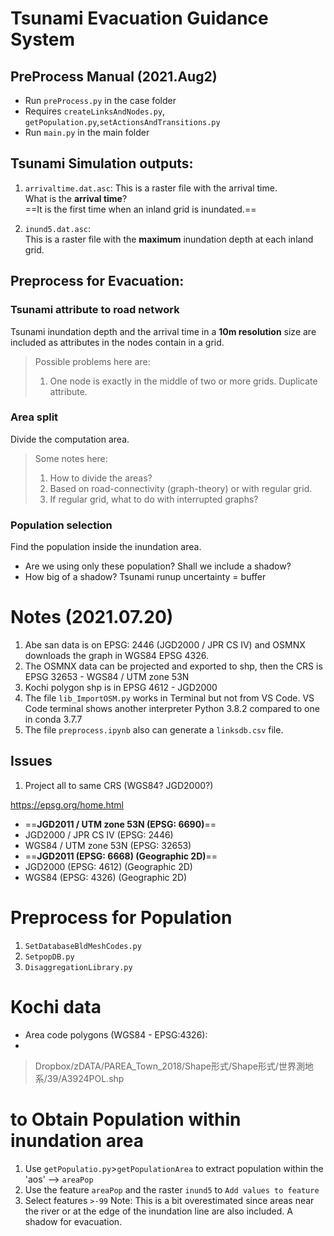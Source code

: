 # Tsunami Evacuation Guidance System

## PreProcess Manual (2021.Aug2)

- Run `preProcess.py` in the case folder
- Requires `createLinksAndNodes.py`, `getPopulation.py`,`setActionsAndTransitions.py`
- Run `main.py` in the main folder


## Tsunami Simulation outputs:  
1. `arrivaltime.dat.asc`:
	This is a raster file with the arrival time.  
	What is the **arrival time**?  
	==It is the first time when an inland grid is inundated.==  
	
2. `inund5.dat.asc`:  
	This is a raster file with the **maximum** inundation depth at each inland grid.  
	
## Preprocess for Evacuation:
### Tsunami attribute to road network
Tsunami inundation depth and the arrival time in a **10m resolution** size are included as attributes in the nodes contain in a grid.
> Possible problems here are:  
> 1. One node is exactly in the middle of two or more grids. Duplicate attribute.  

### Area split
Divide the computation area.  
> Some notes here:   
> 1. How to divide the areas?  
> 2. Based on road-connectivity (graph-theory) or with regular grid.
> 3. If regular grid, what to do with interrupted graphs?


### Population selection
Find the population inside the inundation area.  
- Are we using only these population? Shall we include a shadow?
- How big of a shadow? Tsunami runup uncertainty = buffer

# Notes (2021.07.20)

1. Abe san data is on EPSG: 2446 (JGD2000 / JPR CS IV) and OSMNX downloads the graph in WGS84 EPSG 4326. 
2. The OSMNX data can be projected and exported to shp, then the CRS is EPSG 32653 - WGS84 / UTM zone 53N
3. Kochi polygon shp is in EPSG 4612 - JGD2000  
4. The file `lib_ImportOSM.py` works in Terminal but not from VS Code. VS Code terminal shows another interpreter Python 3.8.2 compared to one in conda 3.7.7
5. The file `preprocess.ipynb` also can generate a `linksdb.csv` file.



## Issues

1. Project all to same CRS (WGS84? JGD2000?)

https://epsg.org/home.html

- ==**JGD2011 / UTM zone 53N (EPSG: 6690)**==
- JGD2000 / JPR CS IV (EPSG: 2446)
- WGS84 / UTM zone 53N (EPSG: 32653)
- ==**JGD2011 (EPSG: 6668) (Geographic 2D)**==
- JGD2000 (EPSG: 4612) (Geographic 2D)
- WGS84 (EPSG: 4326) (Geographic 2D)
	
# Preprocess for Population

1. `SetDatabaseBldMeshCodes.py`
2. `SetpopDB.py`
3. `DisaggregationLibrary.py`

# Kochi data

- Area code polygons (WGS84 - EPSG:4326):  
- 
> Dropbox/zDATA/PAREA_Town_2018/Shape形式/Shape形式/世界測地系/39/A3924POL.shp

# to Obtain Population within inundation area
1. Use `getPopulatio.py`>`getPopulationArea` to extract population within the 'aos' --> `areaPop`
2. Use the feature `areaPop` and the raster `inund5` to `Add values to feature`
3. Select features `>-99`
Note: This is a bit overestimated since areas near the river or at the edge of the inundation line are also included. A shadow for evacuation.
